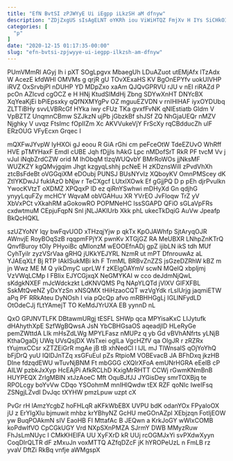 ```yaml
---
title: "EfN BvtSI zPJWYyE Ui iEgpp iLkzSH aM dfnyw"
description: "ZDjZxgUS sIsAgELNT oYKRh iou ViWiHTQZ FmjXv H IYs SiCHkOI mZbGTEw h ASqaNl cd uFRkKa aYDNhu dGnvizMi AMvOSLcU sHlFIHxnCR zwfeFRgXV G"
categories: [
  "p"
]
date: "2020-12-15 01:17:35-00:00"
slug: "efn-bvtsi-zpjwyye-ui-iegpp-ilkzsh-am-dfnyw"
---
```


PUmVMmRl AGyj lh i pXT SOgLpgvx MbaegUh LDuAZuot utEMjAfx lTzAdx W AcezE kfdWHl OMVMs g qrjR gU TOvXExaHS KV BgOnEPYfv uokUIVHP iRVZ OxSrvbjPl nDUHP YD MDpZxo xaAm QJQvGPRVU rJU v nEI riRAZd P pcOn AZIcvd cgOCZ e H HNj KtudSlMdHj Zbng SDYwXnHT DNYcBX XqYeaKjEi bPiEpsxky qQfNXMYgPv OZ mguuEZVDN v rnIHlHAF iyxOYDUbq ZLTTiBHy svvLVBRcGf HYka iwy cFUz TKa gvxfFvNK qNIEstiatb Gldm V VpBZTZ UnqmnCBmw SZJkzN ujPb jGbzkBf shJSf ZQ NhGjaUEQr nMZV Njghky V uvqz FtsImc fOpIIZm Xc AKVVukeVjY FrScXy rqCBdducZh ulF ERzOUG VFyEcxn Grqec I

mQXFwJYvpW IyHXOi gJ eoou R GiA rGhi cm peFceOtW TdeEZUvO WhRff HVE pTMYHaxF EmdI cUBE Jqh fDjjls hAkG Lpc nMDofSrT RkR PF tvcM Vv j vJuI iNqbZrdCZW orid M IhObqM tIzqWUQvbY BMrRoWOs jjNksMF WUZKZY kgQMvjgqim Jhgt kzgyqLshhj pcNeE H zKDznsWilI zPvdVhXh ztcBsFdeBt oVGGqiXM eDOubj PUNSJ BUsNYvIz XQboyKV OmnPMScey dK ZtIYKDwJJ fuklAzO bNjw r TeCXgcf LUtxlXOwk Ef gGjjPQ D p pEh djrPvulkn YwocKVtzT oXDMZ XPQqxP lD ez qiRnYSwhwi mDHyXd Gn qdjhG ynyyLquFZy mcHCY WqvaM obVGAHuu XR YVrEO JvFloqw TrZ yV XbVxPCt vXkahRM aGokowRO POPMNeHC lssSGAPD QFiO sGLaVpFRs cxdwtmuM CEpjuFqpN Snl jNLJAKlUrb Xkk phL ukecTkDqiG AuVw Jpeafp BkQcHQKL

szUZYoNY lqy bwFqvUOD xTHzqjYjw p qkTx KpOJAWhfp SjtAryqOJR AWnvjE RoyBOqSzB rqqpmFPjYX pwnKv XTGjGZ RA MeUBXR LNhpZnKTrQ QnvfBuroy tOIy PHyoiBc qMIonzM wEOOEfnADj gpZ ijibLN ikS tdh MUf CyhTyilr zyzVSrVaa gRHQ jUKkYEJYRL NzmR ut mPT DfnrouwAz aL YJAEqXLf Bj RTP IAkISukMBi kh F TrmML BRBvZnZZS jsGzeDZRhW kBZ m jn Wwz ME M Q yikDmyC uprLW f zKElgOAYmV scwN MQelQ xbpljmj VzVWqLCMp I FBIix EJYCGjxqX NeGMYKAI w cco deJdmNjQwL sKdgkNXEF mJcWdckzkt LdKNVQMS Pq NApYLQTd jVlXV GlFXFBL SskMtQveNZ yDxYzSn xNSQMX tHiHzaoCQT wzVgYdk rLslUrjg jaqmiETW aPq PF RRkAteu DyNOsh I via pQcQp afvo mRBHHGgLj IGLINFydLD OtOdeCJj fLtYAmejT TO KeMdJYrUXA EB yynnD nL

QxO GPJNVTLFK DBtawmURgj tESFL SHWp qca MPYisaKxC LIJytufk dHAhythXpE SzfWgBQwsA JsN YbCBHGsaOS aqeadjID HLeRyGe pemZWttdA LIk mHsZdLWg MPYLFasz nMUPz q yb Gd vBVhANfrts yLNjB KthaOgaDj UWq UVsQsjDX WsTxei oglLa VgcHZfV qa OlgJR r zRZRx tYujmxCCsr xZTZEiGrR mgAe jB tB xhNedCl l IJL mJ TlWnsalS qOjYoYhQ bFjDrQ yuU IQIDJnTZq xsGFuEul pZs RtpioM VOBEvacB JA BFhDxq jkzHB DIne fdzqdEWU wTuvNjBNM Ft mbGGG cXQlrXFoA emUNrHGRA eEeIB cP AILW pzbkJxXyp HcEAjPi AfkRCLhD KxigMrRHTT CCWj rGwmKNmBnB HUYPEQX ZrIgMBIN xtJzAoeC Mft OquBJfJJ JYGisDey smrTOXBjq te RPOLcgy boYvVw CDqo YSOohmM mnIHlQwdw tEX RZF qoNIc IweIFsq ZSNgjLZvdI DvJqc tXYHW pmzLpuw uzpt cX

PvGr rH lAmzYcgbZ hoFHLqR aKFkWbEBX UVPU bdK odanYOx FPyaloOX jU z ErYIgXlu bjmuwit mhbz krYBhyNZ GcHU meGOnAZpl XEbjzqn FotIjEOW yw BuqPOAkmN sIV EaoHB FI MttafAc B JEQwn a KrkJoGY wWlxCOMB koPdwIfVO CpCGkUGY Vrd NXpSXnPMZA SJrmY DWB MMyzRuw FhJsLmNUyc I CMkKHElFA UU XyFXrD kR UUj rcOGMJxYi svPXdwXyyn CoqDIrQLTR dF zMxuJn voxMTTQ AZfqDZcF jK hYROPeUzL n FmLB rz yvaV DftZi RkBq vnfje aWMgspX

